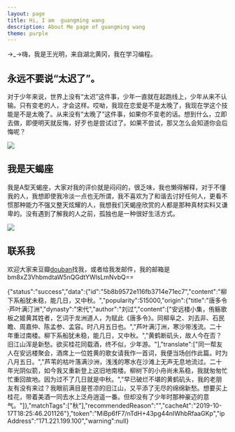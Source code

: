 ```yaml
---
layout: page
title: Hi, I am  guangming wang
description: About Me page of guangming wang
theme: purple
---
```



→_→嗨，我是王光明，来自湖北黄冈，我在学习编程。

## 永远不要说“太迟了”。

对于少年来说，世界上没有“太迟”这件事，少年一直就在起跑线上，少年从来不认输。只有变老的人，才会这样。哎呦，我现在恋爱是不是太晚了，我现在学这个技能是不是太晚了。从来没有“太晚了”这件事，如果你不变老的话。想到什么，立即去做，即便明天就反悔，好歹也是尝试过了。如果不尝试，那又怎么会知道你会后悔呢？

![](http://ww1.sinaimg.cn/large/93722188gy1g7uadv59g4j20hs0a0wfr.jpg)

## 我是天蝎座

我是A型天蝎座，大家对我的评价就是闷闷的，很乏味，我也懒得解释，对于不懂我的人，我想即使我冷淡一点也无所谓，我不喜欢为了和谐去讨好任何人，更看不惯那种能力不强又整天炫耀的人，我想我们天蝎座欣赏的人都是那种真材实料又谦卑的。没有遇到了解我的人之前，孤独也是一种很好生活方式。


![](http://ww1.sinaimg.cn/large/93722188gy1g8144xj8d3j20wv12hb2a.jpg)


## 联系我


欢迎大家来豆瓣[douban](https://www.douban.com/people/no1guangming/)找我，或者给我发邮件，我的邮箱是bm8xZ3VhbmdtaW5nQGdtYWlsLmNvbQ==

{"status":"success","data":{"id":"5b8b9572e116fb3714e71ec7","content":"柳下系船犹未稳，能几日，又中秋。","popularity":515000,"origin":{"title":"唐多令·芦叶满汀洲","dynasty":"宋代","author":"刘过","content":["安远楼小集，侑觞歌板之姬黄其姓者，乞词于龙洲道人，为赋此《唐多令》。同柳阜之、刘去非、石民瞻、周嘉仲、陈孟参、孟容。时八月五日也。","芦叶满汀洲，寒沙带浅流。二十年重过南楼。柳下系船犹未稳，能几日，又中秋。","黄鹤断矶头，故人今在否？旧江山浑是新愁。欲买桂花同载酒，终不似，少年游。"],"translate":["同一帮友人在安远楼聚会，酒席上一位姓黄的歌女请我作一首词，我便当场创作此篇。时为八月五日。","芦苇的枯叶落满沙洲，浅浅的寒水在沙滩上无声无息地流过。二十年光阴似箭，如今我又重新登上这旧地南楼。柳树下的小舟尚未系稳，我就匆匆忙忙重回故地。因为过不了几日就是中秋。","早已破烂不堪的黄鹤矶头，我的老朋友有没有来过？我眼前满目是苍凉的旧江山，又平添了无尽的绵绵新愁。想要买上桂花，带着美酒一同去水上泛舟逍遥一番。但却没有了少年时那种豪迈的意气。"]},"matchTags":["秋"],"recommendedReason":"","cacheAt":"2019-10-17T18:25:46.201126"},"token":"MiBp6fF7/nTdH+43pg44nIWhbRfaaGKp","ipAddress":"171.221.199.100","warning":null}
